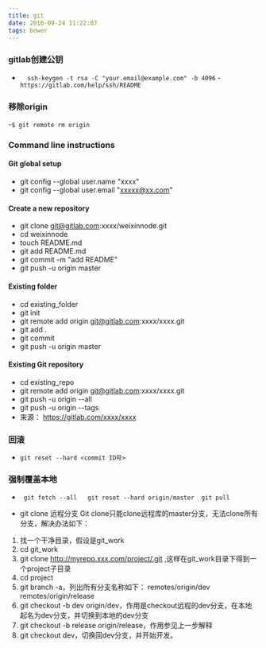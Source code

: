 ```yaml
---
title: git
date: 2016-09-24 11:22:07
tags: bower
---
```


###  gitlab创建公钥
- `  ssh-keygen -t rsa -C "your.email@example.com" -b 4096`
-` https://gitlab.com/help/ssh/README`

### 移除origin
-`$ git remote rm origin`


### Command line instructions

#### Git global setup

- git config --global user.name "xxxx"
- git config --global user.email "xxxxx@xx.com"

#### Create a new repository

- git clone git@gitlab.com:xxxx/weixinnode.git
- cd weixinnode
- touch README.md
- git add README.md
- git commit -m "add README"
- git push -u origin master

#### Existing folder

- cd existing_folder
- git init
- git remote add origin git@gitlab.com:xxxx/xxxx.git
- git add .
- git commit
- git push -u origin master

#### Existing Git repository

- cd existing_repo
- git remote add origin git@gitlab.com:xxxx/xxxx.git
- git push -u origin --all
- git push -u origin --tags
- 来源： https://gitlab.com/xxxx/xxxx

### 回滚
- `git reset --hard <commit ID号> `

### 强制覆盖本地
- ` git fetch --all  
git reset --hard origin/master 
git pull`

- git clone 远程分支
Git clone只能clone远程库的master分支，无法clone所有分支，解决办法如下：
1. 找一个干净目录，假设是git_work
2. cd git_work
3. git clone http://myrepo.xxx.com/project/.git ,这样在git_work目录下得到一个project子目录
4. cd project
5. git branch -a，列出所有分支名称如下：
remotes/origin/dev
remotes/origin/release
6. git checkout -b dev origin/dev，作用是checkout远程的dev分支，在本地起名为dev分支，并切换到本地的dev分支
7. git checkout -b release origin/release，作用参见上一步解释
8. git checkout dev，切换回dev分支，并开始开发。
